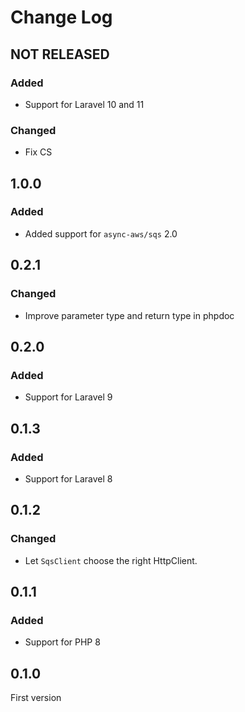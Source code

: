 # Change Log

## NOT RELEASED

### Added

- Support for Laravel 10 and 11

### Changed

- Fix CS

## 1.0.0

### Added

- Added support for `async-aws/sqs` 2.0

## 0.2.1

### Changed

- Improve parameter type and return type in phpdoc

## 0.2.0

### Added

- Support for Laravel 9

## 0.1.3

### Added

- Support for Laravel 8

## 0.1.2

### Changed

- Let `SqsClient` choose the right HttpClient.

## 0.1.1

### Added

- Support for PHP 8

## 0.1.0

First version
